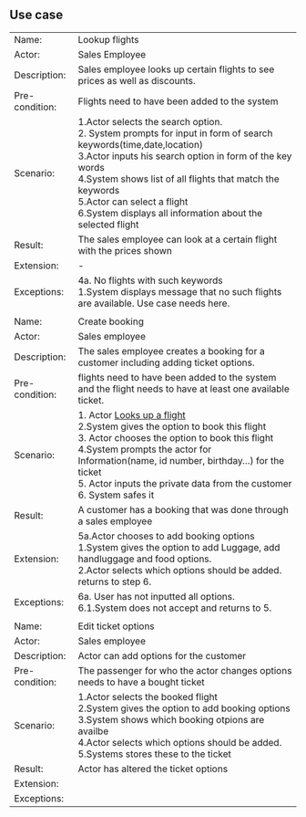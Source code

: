 ## Use case

|   |   |
|---|---|
|Name:|Lookup flights|
|Actor:|Sales Employee|
|Description:|Sales employee looks up certain flights to see prices as well as discounts.|
|Pre-condition:|Flights need to have been added to the system|
|Scenario:|1.Actor selects the search option.<br>2. System prompts for input in form of search keywords(time,date,location)<br>3.Actor inputs his search option in form of the key words<br>4.System shows list of all flights that match the keywords<br>5.Actor can select a flight<br>6.System displays all information about the selected flight|
|Result:|The sales employee can look at a certain flight with the prices shown|
|Extension:|-|
|Exceptions:|4a. No flights with such keywords<br>1.System displays message that no such flights are available. Use case needs here.|
|   |   |
|Name:|Create booking|
|Actor:|Sales employee|
|Description:|The sales employee creates a booking for a customer including adding ticket options.|
|Pre-condition:|flights need to have been added to the system and the flight needs to have at least one available ticket.|
|Scenario:|1. Actor <ins>Looks up a flight</ins><br>2.System gives the option to book this flight<br>3. Actor chooses the option to book this flight<br>4.System prompts the actor for Information(name, id number, birthday…) for the ticket<br>5. Actor inputs the private data from the customer<br>6. System safes it|
|Result:|A customer has a booking  that was done through a sales employee|
|Extension:|5a.Actor chooses to add booking options<br>1.System gives the option to add Luggage, add handluggage and food options.<br>2.Actor selects which options should be added.<br>returns to step 6.|
|Exceptions:|6a. User has not inputted all options. <br>6.1.System does not accept and returns to 5.|
|   |   |
|Name:|Edit ticket options|
|Actor:|Sales employee|
|Description:|Actor can add options for the customer|
|Pre-condition:|The passenger for who the actor changes options needs to have a bought ticket|
|Scenario:|1.Actor selects the booked flight<br>2.System gives the option to add booking options<br>3.System shows which booking otpions are availbe<br>4.Actor selects which options should be added.<br>5.Systems stores these to the ticket|
|Result:|Actor has altered the ticket options|
|Extension:||
|Exceptions:||
